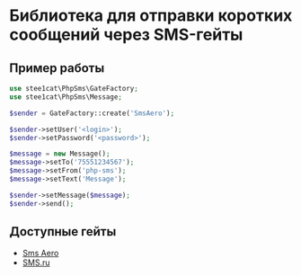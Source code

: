 # Библиотека для отправки коротких сообщений через SMS-гейты


## Пример работы

```php
use stee1cat\PhpSms\GateFactory;
use stee1cat\PhpSms\Message;

$sender = GateFactory::create('SmsAero');

$sender->setUser('<login>');
$sender->setPassword('<password>');

$message = new Message();
$message->setTo('75551234567');
$message->setFrom('php-sms');
$message->setText('Message');

$sender->setMessage($message);
$sender->send();
```

## Доступные гейты

* [Sms Aero](http://smsaero.ru/)
* [SMS.ru](http://sms.ru/)

